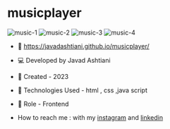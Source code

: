 # musicplayer
![music-1](https://github.com/javadashtiani/musicplayer/assets/134012615/c17a5a42-6c26-455e-8766-e6bcb3ba32c8)
![music-2](https://github.com/javadashtiani/musicplayer/assets/134012615/6e25fe62-4be7-42e9-9d47-94fa3e5b5fe8)
![music-3](https://github.com/javadashtiani/musicplayer/assets/134012615/e50b9215-fd74-434c-b6b6-4b6fcba81155)
![music-4](https://github.com/javadashtiani/musicplayer/assets/134012615/51e20813-c59e-47ff-830e-5f41b08e7ba0)

- 🔗 https://javadashtiani.github.io/musicplayer/
- 💻 Developed by Javad Ashtiani
- 📆 Created - 2023
- 🔧 Technologies Used - html , css ,java script
- 🧑‍ Role - Frontend

- How to reach me : with my [instagram](https://www.instagram.com/javadashtiani_web/) and [linkedin](https://www.linkedin.com/in/javadashtiani/)
